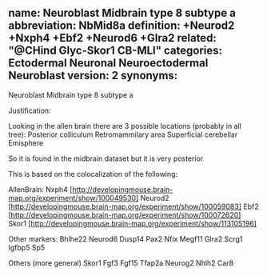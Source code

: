 name: Neuroblast Midbrain type 8 subtype a
abbreviation: NbMid8a
definition: +Neurod2 +Nxph4 +Ebf2 +Neurod6 +Glra2
related: "@CHind Glyc-Skor1 CB-MLI"
categories: Ectodermal Neuronal Neuroectodermal Neuroblast
version: 2
synonyms:
---

Neuroblast Midbrain type 8 subtype a

Justification:

Looking in the allen brain there are 3 possible locations (probably in all tree):
Posterior colliculum
Retromammilary area
Superficial cerebellar Emisphere

So it is found in the midbrain dataset but it is very posterior

This is based on the colocalization of the following:

AllenBrain:
Nxph4
[http://developingmouse.brain-map.org/experiment/show/100049530]
Neurod2
[http://developingmouse.brain-map.org/experiment/show/100059083]
Ebf2
[http://developingmouse.brain-map.org/experiment/show/100072620]
Skor1
[http://developingmouse.brain-map.org/experiment/show/113105196]


Other markers:
Bhlhe22
Neurod6
Dusp14
Pax2
Nfix
Megf11
Glra2
Scrg1
Igfbp5
Sp5

Others (more general)
Skor1
Fgf3
Fgf15 
Tfap2a 
Neurog2 
Nhlh2 
Car8 